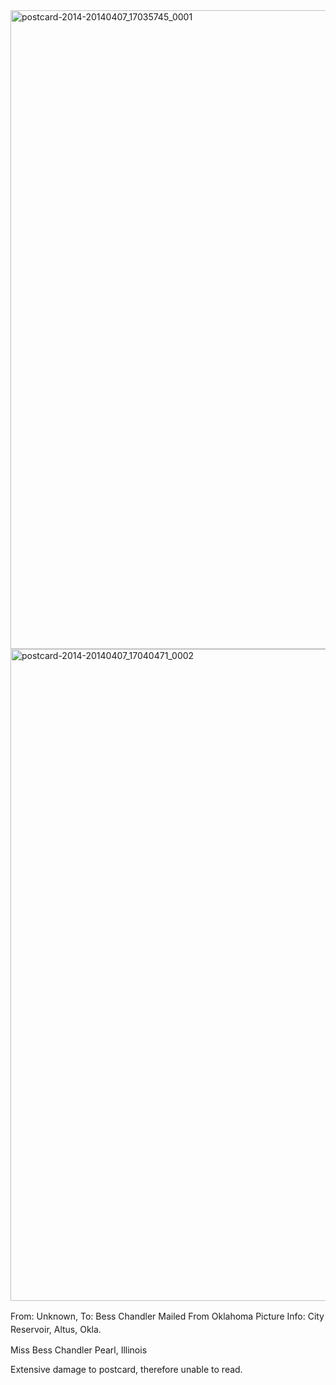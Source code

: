 <html><body><a href="http://107.170.91.122/wp-content/uploads/2014/04/postcard-2014-20140407_17035745_0001.jpg"><img class="alignnone size-full wp-image-36" src="http://107.170.91.122/wp-content/uploads/2014/04/postcard-2014-20140407_17035745_0001.jpg" alt="postcard-2014-20140407_17035745_0001" width="1529" height="1022"></a> <a href="http://107.170.91.122/wp-content/uploads/2014/04/postcard-2014-20140407_17040471_0002.jpg"><img class="alignnone size-full wp-image-37" src="http://107.170.91.122/wp-content/uploads/2014/04/postcard-2014-20140407_17040471_0002.jpg" alt="postcard-2014-20140407_17040471_0002" width="1546" height="1043"></a>

From: Unknown, To: Bess Chandler
Mailed From Oklahoma
<span style="line-height: 1.5;">Picture Info: City Reservoir, Altus, Okla.</span>

Miss Bess Chandler
Pearl, Illinois

Extensive damage to postcard, therefore unable to read.

 </body></html>
